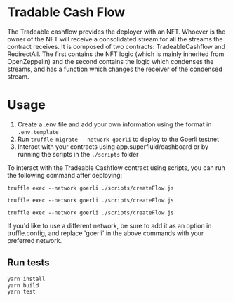 Tradable Cash Flow
==================

The Tradeable cashflow provides the deployer with an NFT. Whoever is the owner
of the NFT will receive a consolidated stream for all the streams the contract
receives. It is composed of two contracts: TradeableCashflow and RedirectAll.
The first contains the NFT logic (which is mainly inherited from OpenZeppelin)
and the second contains the logic which condenses the streams, and has a
function which changes the receiver of the condensed stream.

# Usage
1) Create a .env file and add your own information using the format in ```.env.template```
2) Run ```truffle migrate --network goerli``` to deploy to the Goerli testnet
3) Interact with your contracts using app.superfluid/dashboard or by running the scripts in the ```./scripts``` folder

To interact with the Tradeable Cashflow contract using scripts, you can run the following command after deploying:

```truffle exec --network goerli ./scripts/createFlow.js```

```truffle exec --network goerli ./scripts/createFlow.js```

```truffle exec --network goerli ./scripts/createFlow.js```

If you'd like to use a different network, be sure to add it as an option in truffle.config, and replace 'goerli' in the above commands with your preferred network. 

## Run tests

```bash
yarn install
yarn build
yarn test
```
